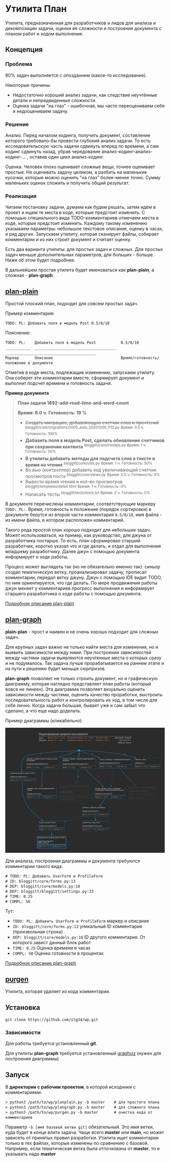 # Утилита План

Утилита, предназначенная для разработчиков и лидов для анализа и декомпозиции задачи, оценки её сложности и построения документа с планом работ и ходом выполнения.

## Концепция

### Проблема

80% задач выполняется с опозданием (какое-то исследование).

Некоторые причины:
* Недостаточно хороший анализ задачи, как следствие неучтённые детали и непредвиденные сложности.
* Оценка задачи "на глаз" - ошибочная, мы часто переоцениваем себя и недооцениваем задачу.

### Решение

Анализ. Перед началом кодинга, получить документ, составление которого требовало-бы провести глубокий анализ задачи. То есть исследовательскую часть задачи сдвинуть вперед по времени, а сам кодинг сдвинуть назад, убрав чередование анализ-кодинг-анализ-кодинг-... , оставив один цикл анализ-кодинг.

Оценка. Человек плохо оценивает сложные вещи, точнее оценивает простые. Не оценивать задачу целиком, а разбить на маленькие кусочки, которые можно оценить "на глаз" более-менее точно. Сумму маленьких оценок сложить и получить общий результат.

### Реализация

Читаем постановку задачи, думаем как будем решать, затем идём в проект и ищем те места в коде, которые предстоит изменить. С помощью специального вида TODO-комментариев отмечаем места в коде, которые предстоит изменить. Каждому такому изменению указываем параметры: небольшое текстовое описание, оценку в часах, и ряд других. Запускаем утилиту, которая сканирует файлы, собирает комментарии и из них строит документ и считает оценку.

Есть два варианта утилиты: для простых задач и сложных. Для простых задач меньше дополнительных параметров, для больших - больше. Ниже об этом будет подробнее.

В дальнейшем простая утилита будет именоваться как __plan-plain__, а сложная - __plan-graph__.

## [plan-plain](readme-plain.md)

Простой плоский план, подходит для совсем простых задач.

Пример комментария:

```
TODO: PL: Добавить поля в модель Post 0.5/0/10
```

Пояснение:

```
TODO: PL:    Добавить поля в модель Post           0.5/0/10
___________  ____________________________________  ________________________________________
Маркер       Описание                              Время/готовность/положение в документе
```

Отметив в коде места, подлежащие изменению, запускаем утилиту. Она соберет эти комментарии вместе, сформирует документ и выполнит подсчет времени и готовность задачи.

__Пример документа__

> __План задачи 1892-add-read-time-and-word-count__
>
> **Время: 8.0 ч.**
> **Готовность: 19 %**
> * ~~Создать миграцию, добавляющую счетчик слов и прочтений~~
>   <sup>bloggitt/core/migrations/0005_auto_20201206_1112.py</sup>
>   <sup>Время: 0.5 ч. Готовность: 100%</sup>
> * __Добавить поля в модель Post, сделать обновление счетчиков при сохранении контента__
>   <sup>bloggitt/core/models.py</sup>
>   <sup>Время: 1 ч. Готовность: 50%</sup>
> * __В утилиты добавить методы для подсчета слов в тексте и время на чтение__
>   <sup>bloggitt/core/utils.py</sup>
>   <sup>Время: 1 ч. Готовность: 50%</sup>
> * Во вью (контроллер) добавить код увеличивающий счетчик просмотров поста
>   <sup>bloggitt/core/views.py</sup>
>   <sup>Время: 0.5 ч. Готовность: 0%</sup>
> * Вывести время чтения и кол-во просмотров
>   <sup>bloggitt/templates/detail.html</sup>
>   <sup>Время: 1 ч. Готовность: 0%</sup>
> * Написать тесты
>   <sup>bloggitt/tests/tests.txt</sup>
>   <sup>Время: 2 ч. Готовность: 0%</sup>

В документе перечислены комментарии, соответствующие маркеру `TODO: PL:`. Время, готовность и положение (порядок сортировки) в документе берутся из второй части комментария `0.5/0/10`, имя файла - из имени файла, в котором расположен комментарий.

Такого рода простой план хорошо подходит для небольших задач. Может использоваться, на пример, как руководство, для джуна от разработчика постарше. То есть, план сформировал старший разработчик, коротко указал что и где делать, и отдал для выполнения младшему разработчику. Далее джун с помощью документа информирует о ходе работы.

Процесс может выглядеть так (но не обязательно именно так): синьор создал тематическую ветку, проанализировал задачу, прописал комментарии, передал ветку джуну. Джун с помощью IDE видит TODO, по ним ориентируется, что где делать. По мере продвижения работы джун меняет у комментариев прогресс выполнения и информирует старшего разработчика о ходе работы с помощью документа.

[Подробное описание plan-plain](readme-plain.md)

## [plan-graph](plan-graph.md)

__plain-plan__ - прост и наивен и не очень хорошо подходит для сложных задач.

Для крупных задач важно не только найти места для изменения, но и выявить зависимости между ними. При построении зависимостей между частями задачи выявляются неучтенные места о которых сразу и не подумалось. Так задача лучше прорабатывается на раннем этапе и на пути к решению будет меньше сюрпризов.

__plan-graph__ позволяет не только строить документ, но и графическую диаграмму, которая наглядно представляет план работы (который вовсе не линеен). Эта диаграмма позволяет визуально оценить зависимости между частями, оценить качество проработки, выстроить последовательность работ и контролировать их ход, в том числе для себя лично. Когда задача большая, бывает уже и сам забыл что сделано, а что еще надо доделать.

Пример диаграммы (кликабельно):

![Diagram](img/plangraph1.png)

Для анализа, построения диаграммы и документа требуются комментарии такого вида:

```
# TODO: PL: Добавить UserForm и ProfileForm
# ID: bloggitt/core/forms.py:13
# DEP: bloggitt/core/models.py:10
# DEP: bloggitt/bloggitt/settings.py:33
# TIME: 0.25
# COMPL: 50
```

Тут:

* `TODO: PL: Добавить UserForm и ProfileForm` маркер и описание
* `ID: bloggitt/core/forms.py:13` уникальный ID комментария (произвольная строка)
* `DEP: bloggitt/core/models.py:10` ID другого комментария. От которого завист данный блок работ
* `TIME: 0.25` Оценка времени в часах
* `COMPL: 50` Оценка готовности в процентах

[Подробное описание plan-graph](readme-graph.md)

## [purgen](readme-purgen.md)

Утилита, которая удаляет из кода комментарии.

## Установка

```
git clone https://github.com/stg34/wp.git
```

### Зависимости

Для работы требуется установленный __git__.

Для утилиты __plan-graph__ требуется установленный [graphviz](https://graphviz.org/download/) (нужен для построения диаграммы)


## Запуск

В __директории с рабочим проектом__, в которой исходники с комментариями:

```
> python3 /path/to/wp/planplain.py -b master    # для простого плана
> python3 /path/to/wp/plangraph.py -b master    # для сложного плана
> python3 /path/to/wp/purgen.py -b master       # очистка кода от комментариев
```

Параметр `-b [имя базовой ветви git]` обязательный. Это имя ветки, куда будет в конце влита задача. Чаще всего __master__ или __main__, но может зависеть от принятых правил разработки.
Утилита ищет комментарии только в тех файлах, которые изменены по сравнению с базовой. Например, если тематическая ветка была отпочкована от __master__, то и указывать надо __master__
